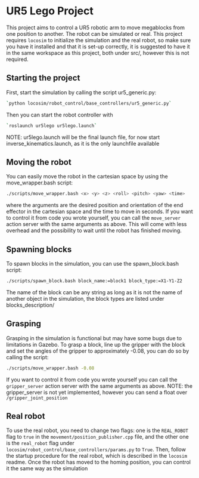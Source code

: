 # UR5 Lego Project

This project aims to control a UR5 robotic arm to move megablocks from one position to another. The robot can be simulated or real.
This project requires `locosim` to initialize the simulation and the real robot, so make sure you have it installed and
that it is set-up correctly, it is suggested to have it in the same workspace as this project, both under src/, however this is not required.


## Starting the project

First, start the simulation by calling the script ur5_generic.py:
```bash
`python locosim/robot_control/base_controllers/ur5_generic.py`
```
Then you can start the robot controller with
```bash
`roslaunch ur5lego ur5lego.launch`
```
NOTE: ur5lego.launch will be the final launch file, for now start inverse_kinematics.launch, as it is the only launchfile available


## Moving the robot

You can easily move the robot in the cartesian space by using the move_wrapper.bash script:
```bash
./scripts/move_wrapper.bash <x> <y> <z> <roll> <pitch> <yaw> <time>
```
where the arguments are the desired position and orientation of the end effector in the cartesian space and the time to move in seconds.
If you want to control it from code you wrote yourself, you can call the `move_server` action server with the same arguments as above.
This will come with less overhead and the possibility to wait until the robot has finished moving.


## Spawning blocks

To spawn blocks in the simulation, you can use the spawn_block.bash script:
```bash
./scripts/spawn_block.bash block_name:=block1 block_type:=X1-Y1-Z2
```
The name of the block can be any string as long as it is not the name of another object in the simulation, the block types are listed under blocks_description/

## Grasping

Grasping in the simulation is functional but may have some bugs due to limitations in Gazebo. To grasp a block, line up the gripper with the block and set the angles of the gripper to approximately -0.08, you can do so by calling the script:
```bash
./scripts/move_wrapper.bash -0.08
```
If you want to control it from code you wrote yourself you can call the `gripper_server` action server with the same arguments as above.
NOTE: the gripper_server is not yet implemented, however you can send a float over `/gripper_joint_position`


## Real robot

To use the real robot, you need to change two flags: one is the `REAL_ROBOT` flag to `true` in the `movement/position_publisher.cpp` file, and the other one is the `real_robot` flag under `locosim/robot_control/base_controllers/params.py` to `True`.
Then, follow the startup procedure for the real robot, which is described in the `locosim` readme.
Once the robot has moved to the homing position, you can control it the same way as the simulation
